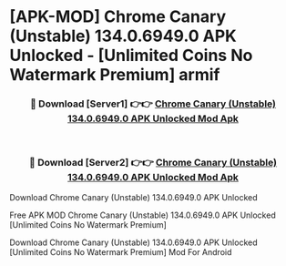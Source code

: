 # [APK-MOD] Chrome Canary (Unstable) 134.0.6949.0 APK Unlocked - [Unlimited Coins No Watermark Premium] armif



<div align="center">
<h3>🔴 Download [Server1] 👉👉 <a href="https://momento.my/?title=Chrome_Canary_(Unstable)_134.0.6949.0_APK_Unlocked">Chrome Canary (Unstable) 134.0.6949.0 APK Unlocked Mod Apk</a></h3><br>

<h3>🔴 Download [Server2] 👉👉 <a href="https://momento.my/?title=Chrome_Canary_(Unstable)_134.0.6949.0_APK_Unlocked">Chrome Canary (Unstable) 134.0.6949.0 APK Unlocked Mod Apk</a></h3>
</div>



Download Chrome Canary (Unstable) 134.0.6949.0 APK Unlocked 

Free APK MOD Chrome Canary (Unstable) 134.0.6949.0 APK Unlocked [Unlimited Coins No Watermark Premium]

Download Chrome Canary (Unstable) 134.0.6949.0 APK Unlocked [Unlimited Coins No Watermark Premium] Mod For Android
